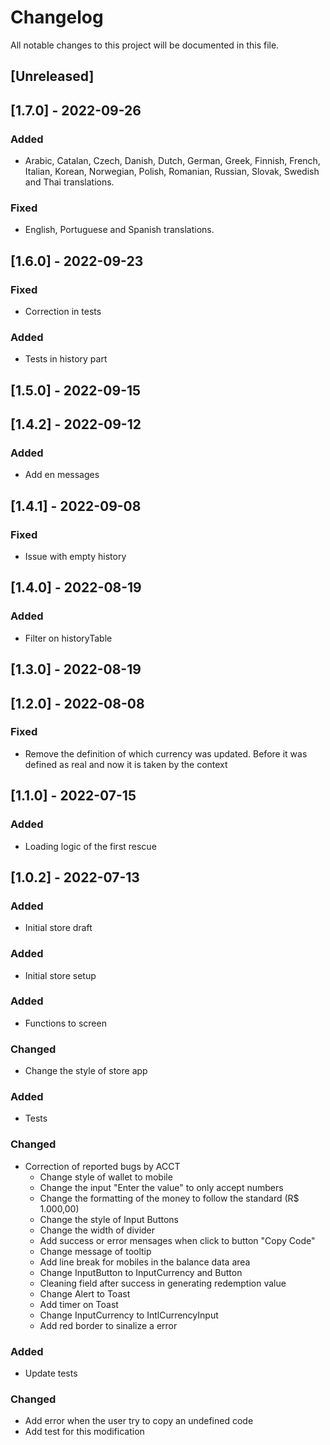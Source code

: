 # Changelog

All notable changes to this project will be documented in this file.

## [Unreleased]

## [1.7.0] - 2022-09-26

### Added

- Arabic, Catalan, Czech, Danish, Dutch, German, Greek, Finnish, French, Italian, Korean, Norwegian, Polish, Romanian, Russian, Slovak, Swedish and Thai translations.

### Fixed

- English, Portuguese and Spanish translations.

## [1.6.0] - 2022-09-23

### Fixed

- Correction in tests

### Added

- Tests in history part

## [1.5.0] - 2022-09-15

## [1.4.2] - 2022-09-12

### Added

- Add en messages

## [1.4.1] - 2022-09-08

### Fixed

- Issue with empty history

## [1.4.0] - 2022-08-19

### Added

- Filter on historyTable

## [1.3.0] - 2022-08-19

## [1.2.0] - 2022-08-08

### Fixed

- Remove the definition of which currency was updated. Before it was defined as real and now it is taken by the context

## [1.1.0] - 2022-07-15

### Added

- Loading logic of the first rescue

## [1.0.2] - 2022-07-13

### Added

- Initial store draft

### Added

- Initial store setup

### Added

- Functions to screen

### Changed

- Change the style of store app

### Added

- Tests

### Changed

- Correction of reported bugs by ACCT
  - Change style of wallet to mobile
  - Change the input "Enter the value" to only accept numbers
  - Change the formatting of the money to follow the standard (R$ 1.000,00)
  - Change the style of Input Buttons
  - Change the width of divider
  - Add success or error mensages when click to button "Copy Code"
  - Change message of tooltip
  - Add line break for mobiles in the balance data area
  - Change InputButton to InputCurrency and Button
  - Cleaning field after success in generating redemption value
  - Change Alert to Toast
  - Add timer on Toast
  - Change InputCurrency to IntlCurrencyInput
  - Add red border to sinalize a error

### Added

- Update tests

### Changed

- Add error when the user try to copy an undefined code
- Add test for this modification
